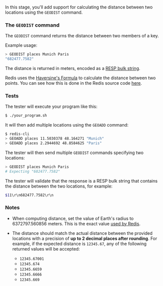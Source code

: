 In this stage, you'll add support for calculating the distance between two locations using the `GEODIST` command.

### The `GEODIST` command

The `GEODIST` command returns the distance between two members of a key.

Example usage:

```bash
> GEODIST places Munich Paris
"682477.7582"
```

The distance is returned in meters, encoded as a [RESP bulk string](https://redis.io/docs/latest/develop/reference/protocol-spec/#bulk-strings).

Redis uses the [Haversine's Formula](https://rosettacode.org/wiki/Haversine_formula) to calculate the distance between two points. You can see how this is done in the Redis source code [here](https://github.com/redis/redis/blob/4322cebc1764d433b3fce3b3a108252648bf59e7/src/geohash_helper.c#L228C1-L228C72).

### Tests

The tester will execute your program like this:

```bash
$ ./your_program.sh
```

It will then add multiple locations using the `GEOADD` command:

```bash
$ redis-cli
> GEOADD places 11.5030378 48.164271 "Munich"
> GEOADD places 2.2944692 48.8584625 "Paris"
```

The tester will then send multiple `GEODIST` commands specifying two locations:

```bash
> GEODIST places Munich Paris
# Expecting "682477.7582"
```

The tester will validate that the response is a RESP bulk string that contains the distance between the two locations, for example:

```bash
$11\r\n682477.7582\r\n
```

### Notes

- When computing distance, set the value of Earth's radius to 6372797.560856 meters. This is the exact value [used by Redis](https://github.com/redis/redis/blob/35aacdf80a0871c933047fc46655b98a73a9374e/src/geohash_helper.c#L52).

- The distance should match the actual distance between the provided locations with a precision of **up to 2 decimal places after rounding**. For example, if the expected distance is `12345.67`, any of the following returned values will be accepted:
  - `12345.67001`
  - `12345.674`
  - `12345.6659`
  - `12345.6666`
  - `12345.669`
